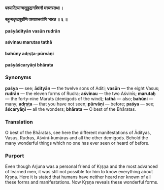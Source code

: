 #### पश्यादित्यान्वसून्रुद्रानश्विनौ मरुतस्तथा ।
#### बहून्यदृष्टपूर्वाणि पश्याश्चर्याणि भारत ॥ ६ ॥

#### paśyādityān vasūn rudrān
#### aśvinau marutas tathā
#### bahūny adṛṣṭa-pūrvāṇi
#### paśyāścaryāṇi bhārata

### Synonyms

**paśya** — see; **ādityān** — the twelve sons of Aditi; **vasūn** — the eight Vasus; **rudrān** — the eleven forms of Rudra; **aśvinau** — the two Aśvinīs; **marutaḥ** — the forty-nine Maruts (demigods of the wind); **tathā** — also; **bahūni** — many; **adṛṣṭa** — that you have not seen; **pūrvāṇi** — before; **paśya** — see; **āścaryāṇi** — all the wonders; **bhārata** — O best of the Bhāratas.

### Translation

O best of the Bhāratas, see here the different manifestations of Ādityas, Vasus, Rudras, Aśvinī-kumāras and all the other demigods. Behold the many wonderful things which no one has ever seen or heard of before.

### Purport

Even though Arjuna was a personal friend of Kṛṣṇa and the most advanced of learned men, it was still not possible for him to know everything about Kṛṣṇa. Here it is stated that humans have neither heard nor known of all these forms and manifestations. Now Kṛṣṇa reveals these wonderful forms.